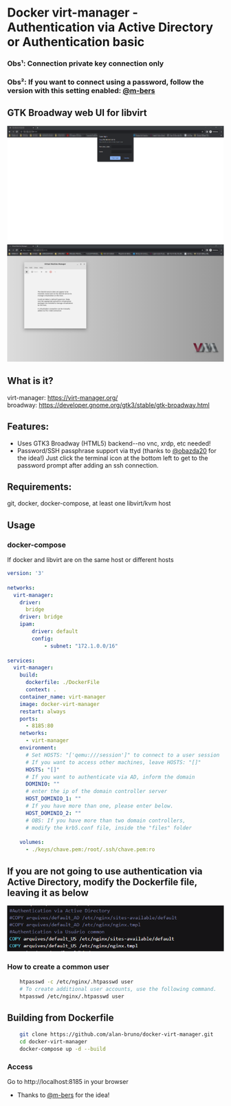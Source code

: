 # Docker virt-manager - Authentication via Active Directory or Authentication basic
### Obs¹: Connection private key connection only
### Obs²: If you want to connect using a password, follow the version with this setting enabled: [@m-bers](https://github.com/m-bers/docker-virt-manager)

## GTK Broadway web UI for libvirt
![Docker virt-manager](img/1.png)
![Docker virt-manager](img/2.png)

## What is it? 
virt-manager: https://virt-manager.org/  
broadway: https://developer.gnome.org/gtk3/stable/gtk-broadway.html


## Features:
* Uses GTK3 Broadway (HTML5) backend--no vnc, xrdp, etc needed!
* Password/SSH passphrase support via ttyd (thanks to [@obazda20](https://github.com/obazda20/docker-virt-manager) for the idea!) Just click the terminal icon at the bottom left to get to the password prompt after adding an ssh connection. 

## Requirements:
git, docker, docker-compose, at least one libvirt/kvm host

## Usage

### docker-compose

If docker and libvirt are on the same host or different hosts
```yaml
version: '3'

networks:
  virt-manager:
    driver:
      bridge
    driver: bridge
    ipam:
        driver: default
        config:
            - subnet: "172.1.0.0/16"

services:  
  virt-manager:
    build:
      dockerfile: ./DockerFile
      context: .
    container_name: virt-manager
    image: docker-virt-manager
    restart: always
    ports:
      - 8185:80
    networks:
      - virt-manager
    environment:
      # Set HOSTS: "['qemu:///session']" to connect to a user session
      # If you want to access other machines, leave HOSTS: "[]"
      HOSTS: "[]"
      # If you want to authenticate via AD, inform the domain
      DOMINIO: ""
      # enter the ip of the domain controller server
      HOST_DOMINIO_1: ""
      # If you have more than one, please enter below.
      HOST_DOMINIO_2: ""
      # OBS: If you have more than two domain controllers, 
      # modify the krb5.conf file, inside the "files" folder
      
    volumes:
      - ./keys/chave.pem:/root/.ssh/chave.pem:ro
```
## If you are not going to use authentication via Active Directory, modify the Dockerfile file, leaving it as below

![Docker virt-manager](img/virt-basic.png)

### How to create a common user

```bash
    htpasswd -c /etc/nginx/.htpasswd user
    # To create additional user accounts, use the following command.
    htpasswd /etc/nginx/.htpasswd user
```
## Building from Dockerfile

```bash
    git clone https://github.com/alan-bruno/docker-virt-manager.git
    cd docker-virt-manager
    docker-compose up -d --build
```

### Access

Go to http://localhost:8185 in your browser





* Thanks to [@m-bers](https://github.com/m-bers/docker-virt-manager) for the idea!
